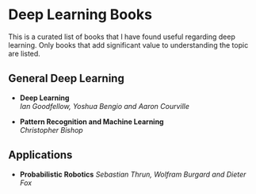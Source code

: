 # Deep Learning Books

This is a curated list of books that I have found useful regarding
deep learning.  Only books that add significant value to understanding
the topic are listed.


## General Deep Learning 

  * __Deep Learning__  
    _Ian Goodfellow, Yoshua Bengio and Aaron Courville_  
 
  * __Pattern Recognition and Machine Learning__  
    _Christopher Bishop_ 
    

## Applications

  * __Probabilistic Robotics__
    _Sebastian Thrun, Wolfram Burgard and Dieter Fox_
    
